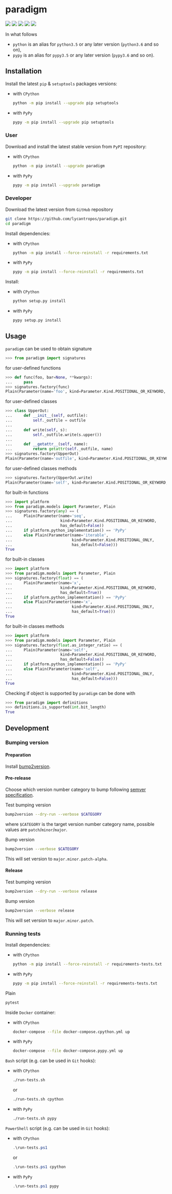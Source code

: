 paradigm
========

[![](https://travis-ci.org/lycantropos/paradigm.svg?branch=master)](https://travis-ci.org/lycantropos/paradigm "Travis CI")
[![](https://dev.azure.com/lycantropos/paradigm/_apis/build/status/lycantropos.paradigm?branchName=master)](https://dev.azure.com/lycantropos/paradigm/_build/latest?branchName=master "Azure Pipelines")
[![](https://codecov.io/gh/lycantropos/paradigm/branch/master/graph/badge.svg)](https://codecov.io/gh/lycantropos/paradigm "Codecov")
[![](https://img.shields.io/github/license/lycantropos/paradigm.svg)](https://github.com/lycantropos/paradigm/blob/master/LICENSE "License")
[![](https://badge.fury.io/py/paradigm.svg)](https://badge.fury.io/py/paradigm "PyPI")

In what follows
- `python` is an alias for `python3.5` or any later
version (`python3.6` and so on),
- `pypy` is an alias for `pypy3.5` or any later
version (`pypy3.6` and so on).

Installation
------------

Install the latest `pip` & `setuptools` packages versions:
- with `CPython`
  ```bash
  python -m pip install --upgrade pip setuptools
  ```
- with `PyPy`
  ```bash
  pypy -m pip install --upgrade pip setuptools
  ```

### User

Download and install the latest stable version from `PyPI` repository:
- with `CPython`
  ```bash
  python -m pip install --upgrade paradigm
  ```
- with `PyPy`
  ```bash
  pypy -m pip install --upgrade paradigm
  ```

### Developer

Download the latest version from `GitHub` repository
```bash
git clone https://github.com/lycantropos/paradigm.git
cd paradigm
```

Install dependencies:
- with `CPython`
  ```bash
  python -m pip install --force-reinstall -r requirements.txt
  ```
- with `PyPy`
  ```bash
  pypy -m pip install --force-reinstall -r requirements.txt
  ```

Install:
- with `CPython`
  ```bash
  python setup.py install
  ```
- with `PyPy`
  ```bash
  pypy setup.py install
  ```

Usage
-----

`paradigm` can be used to obtain signature
```python
>>> from paradigm import signatures

```
for user-defined functions
```python
>>> def func(foo, bar=None, **kwargs):
...     pass
>>> signatures.factory(func)
Plain(Parameter(name='foo', kind=Parameter.Kind.POSITIONAL_OR_KEYWORD, has_default=False), Parameter(name='bar', kind=Parameter.Kind.POSITIONAL_OR_KEYWORD, has_default=True), Parameter(name='kwargs', kind=Parameter.Kind.VARIADIC_KEYWORD, has_default=False))

```
for user-defined classes
```python
>>> class UpperOut:
...     def __init__(self, outfile):
...         self._outfile = outfile
... 
...     def write(self, s):
...         self._outfile.write(s.upper())
... 
...     def __getattr__(self, name):
...         return getattr(self._outfile, name)
>>> signatures.factory(UpperOut)
Plain(Parameter(name='outfile', kind=Parameter.Kind.POSITIONAL_OR_KEYWORD, has_default=False))

```
for user-defined classes methods
```python
>>> signatures.factory(UpperOut.write)
Plain(Parameter(name='self', kind=Parameter.Kind.POSITIONAL_OR_KEYWORD, has_default=False), Parameter(name='s', kind=Parameter.Kind.POSITIONAL_OR_KEYWORD, has_default=False))

```
for built-in functions
```python
>>> import platform
>>> from paradigm.models import Parameter, Plain
>>> signatures.factory(any) == (
...     Plain(Parameter(name='seq',
...                     kind=Parameter.Kind.POSITIONAL_OR_KEYWORD,
...                     has_default=False))
...     if platform.python_implementation() == 'PyPy'
...     else Plain(Parameter(name='iterable',
...                          kind=Parameter.Kind.POSITIONAL_ONLY,
...                          has_default=False)))
True

```
for built-in classes
```python
>>> import platform
>>> from paradigm.models import Parameter, Plain
>>> signatures.factory(float) == (
...     Plain(Parameter(name='x', 
...                     kind=Parameter.Kind.POSITIONAL_OR_KEYWORD,
...                     has_default=True))
...     if platform.python_implementation() == 'PyPy'
...     else Plain(Parameter(name='x', 
...                          kind=Parameter.Kind.POSITIONAL_ONLY,
...                          has_default=True)))
True

```
for built-in classes methods
```python
>>> import platform
>>> from paradigm.models import Parameter, Plain
>>> signatures.factory(float.as_integer_ratio) == (
...     Plain(Parameter(name='self',
...                     kind=Parameter.Kind.POSITIONAL_OR_KEYWORD,
...                     has_default=False))
...     if platform.python_implementation() == 'PyPy'
...     else Plain(Parameter(name='self',
...                          kind=Parameter.Kind.POSITIONAL_ONLY,
...                          has_default=False)))
True

```

Checking if object is supported by `paradigm` can be done with
```python
>>> from paradigm import definitions
>>> definitions.is_supported(int.bit_length)
True

```

Development
-----------

### Bumping version

#### Preparation

Install
[bump2version](https://github.com/c4urself/bump2version#installation).

#### Pre-release

Choose which version number category to bump following [semver
specification](http://semver.org/).

Test bumping version
```bash
bump2version --dry-run --verbose $CATEGORY
```

where `$CATEGORY` is the target version number category name, possible
values are `patch`/`minor`/`major`.

Bump version
```bash
bump2version --verbose $CATEGORY
```

This will set version to `major.minor.patch-alpha`. 

#### Release

Test bumping version
```bash
bump2version --dry-run --verbose release
```

Bump version
```bash
bump2version --verbose release
```

This will set version to `major.minor.patch`.

### Running tests

Install dependencies:
- with `CPython`
  ```bash
  python -m pip install --force-reinstall -r requirements-tests.txt
  ```
- with `PyPy`
  ```bash
  pypy -m pip install --force-reinstall -r requirements-tests.txt
  ```

Plain
```bash
pytest
```

Inside `Docker` container:
- with `CPython`
  ```bash
  docker-compose --file docker-compose.cpython.yml up
  ```
- with `PyPy`
  ```bash
  docker-compose --file docker-compose.pypy.yml up
  ```

`Bash` script (e.g. can be used in `Git` hooks):
- with `CPython`
  ```bash
  ./run-tests.sh
  ```
  or
  ```bash
  ./run-tests.sh cpython
  ```

- with `PyPy`
  ```bash
  ./run-tests.sh pypy
  ```

`PowerShell` script (e.g. can be used in `Git` hooks):
- with `CPython`
  ```powershell
  .\run-tests.ps1
  ```
  or
  ```powershell
  .\run-tests.ps1 cpython
  ```
- with `PyPy`
  ```powershell
  .\run-tests.ps1 pypy
  ```
